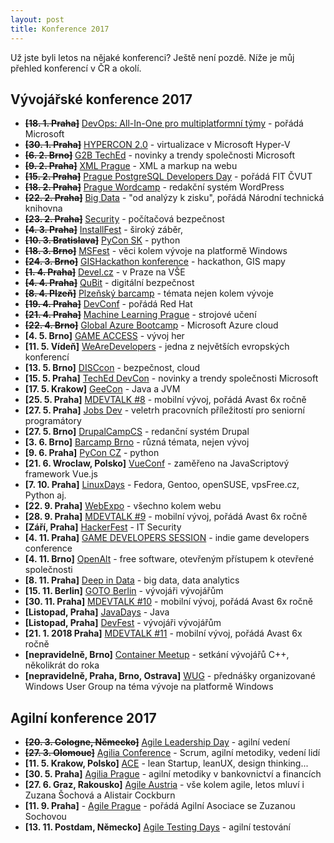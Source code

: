 ```yaml
---
layout: post
title: Konference 2017
---
```


Už jste byli letos na nějaké konferenci? Ještě není pozdě.
Níže je můj přehled konferencí v ČR a okolí.

## Vývojářské konference 2017

- ~~**[18. 1. Praha]**~~ [DevOps: All-In-One pro multiplatformní týmy](https://www.microsoftevents.com/profile/form/index.cfm?PKformID=0x12453757e42) - pořádá Microsoft
- ~~**[30. 1. Praha]**~~ [HYPERCON 2.0](http://hypercon.cz/) - virtualizace v Microsoft Hyper-V
- ~~**[6. 2. Brno]**~~ [G2B TechEd](https://www.g2bteched.cz/cs/) - novinky a trendy společnosti Microsoft
- ~~**[9. 2. Praha]**~~ [XML Prague](http://www.xmlprague.cz/) - XML a markup na webu
- ~~**[15. 2. Praha]**~~ [Prague PostgreSQL Developers Day](http://p2d2.cz/) - pořádá FIT ČVUT
- ~~**[18. 2. Praha]**~~ [Prague Wordcamp](https://2017.prague.wordcamp.org/) - redakční systém WordPress
- ~~**[22. 2. Praha]**~~ [Big Data](http://www.primetimefor.cz/bigdata/) - "od analýzy k zisku", pořádá Národní technická knihovna
- ~~**[23. 2. Praha]**~~ [Security](https://konferencesecurity.cz/) - počítačová bezpečnost
- ~~**[4. 3. Praha]**~~ [InstallFest](http://installfest.cz) - široký záběr,
- ~~**[10. 3. Bratislava]**~~ [PyCon SK](https://2017.pycon.sk//2017/) - python
- ~~**[18. 3. Brno]**~~ [MSFest](https://www.ms-fest.cz/brno) - věci kolem vývoje na platformě Windows
- ~~**[24. 3. Brno]**~~ [GISHackathon konference](https://github.com/GISHackathon/gishackathon_2017_03) - hackathon, GIS mapy
- ~~**[1. 4. Praha]**~~ [Devel.cz](https://devel.cz/konference) - v Praze na VŠE
- ~~**[4. 4. Praha]**~~ [QuBit](https://qubitconference.com/) - digitální bezpečnost
- ~~**[8. 4. Plzeň]**~~ [Plzeňský barcamp](https://plzenskybarcamp.cz/) - témata nejen kolem vývoje
- ~~**[19. 4. Praha]**~~ [DevConf](https://devconf.cz/) - pořádá Red Hat
- ~~**[21. 4. Praha]**~~ [Machine Learning Prague](http://www.mlprague.com/) - strojové učení
- ~~**[22. 4. Brno]**~~ [Global Azure Bootcamp](https://global.azurebootcamp.net/) - Microsoft Azure cloud
- **[4. 5. Brno]** [GAME ACCESS](http://www.game-access.com/) - vývoj her
- **[11. 5. Vídeň]** [WeAreDevelopers](https://www.wearedevelopers.com/conference/) - jedna z největších evropských konferencí
- **[13. 5. Brno]** [DISCcon](https://www.disccon.com/) - bezpečnost, cloud
- **[15. 5. Praha]** [TechEd DevCon](https://www.teched.cz/cs/) - novinky a trendy společnosti Microsoft
- **[17. 5. Krakow]** [GeeCon](https://2017.geecon.org/) - Java a JVM
- **[25. 5. Praha]** [MDEVTALK #8](https://www.mdevtalk.cz/) - mobilní vývoj, pořádá Avast 6x ročně
- **[27. 5. Praha]** [Jobs Dev](https://www.jobsdev.cz/) - veletrh pracovních příležitostí pro seniorní programátory
- **[27. 5. Brno]** [DrupalCampCS](http://drupalcs.camp/) - redanční systém Drupal
- **[3. 6. Brno]** [Barcamp Brno](http://www.barcampbrno.cz/2017/index.html) - různá témata, nejen vývoj
- **[9. 6. Praha]** [PyCon CZ](https://cz.pycon.org/2017/) - python
- **[21. 6. Wroclaw, Polsko]** [VueConf](http://conf.vuejs.org/) - zaměřeno na JavaScriptový framework Vue.js
- **[7. 10. Praha]** [LinuxDays](https://www.linuxdays.cz/2017/) - Fedora, Gentoo, openSUSE, vpsFree.cz, Python aj.
- **[22. 9. Praha]** [WebExpo](https://www.webexpo.cz/praha2017/) - všechno kolem webu
- **[28. 9. Praha]** [MDEVTALK #9](https://www.mdevtalk.cz/) - mobilní vývoj, pořádá Avast 6x ročně
- **[Září, Praha]** [HackerFest](https://www.hackerfest.cz/cs/) - IT Security
- **[4. 11. Praha]** [GAME DEVELOPERS SESSION](http://www.gdsession.com/) - indie game developers conference
- **[4. 11. Brno]** [OpenAlt](https://openalt.cz/2017/) - free software, otevřeným přístupem k otevřené společnosti
- **[8. 11. Praha]** [Deep in Data](http://did.konference.cz/) - big data, data analytics
- **[15. 11. Berlin]** [GOTO Berlin](https://gotober.com/) - vývojáři vývojářům
- **[30. 11. Praha]** [MDEVTALK #10](https://www.mdevtalk.cz/) - mobilní vývoj, pořádá Avast 6x ročně
- **[Listopad, Praha]** [JavaDays](https://www.javadays.cz/cs/) - Java
- **[Listopad, Praha]** [DevFest](https://2017.devfest.cz/) - vývojáři vývojářům
- **[21. 1. 2018 Praha]** [MDEVTALK #11](https://www.mdevtalk.cz/) - mobilní vývoj, pořádá Avast 6x ročně
- **[nepravidelně, Brno]** [Container Meetup](https://www.facebook.com/groups/223056018170639/?fref=ts) - setkání vývojářů C++, několikrát do roka
- **[nepravidelně, Praha, Brno, Ostrava]** [WUG](https://www.wug.cz/) - přednášky organizované Windows User Group na téma vývoje na platformě Windows

## Agilní konference 2017

- ~~**[20. 3. Cologne, Německo]**~~ [Agile Leadership Day](http://agile-leadership-day.com/) - agilní vedení
- ~~**[27. 3. Olomouc]**~~ [Agilia Conference](http://agiliaconference.com/) - Scrum, agilní metodiky, vedení lidí
- **[11. 5. Krakow, Polsko]** [ACE](http://aceconf.com/) - lean Startup, leanUX, design thinking...
- **[30. 5. Praha]** [Agilia Prague](http://agiliaprague.com/) - agilní metodiky v bankovnictví a financích
- **[27. 6. Graz, Rakousko]** [Agile Austria](http://www.agile-austria.org/de/) - vše kolem agile, letos mluví i Zuzana Šochová a Alistair Cockburn
- **[11. 9. Praha]** - [Agile Prague](http://agileprague.com/) - pořádá Agilní Asociace se Zuzanou Sochovou
- **[13. 11. Postdam, Německo]** [Agile Testing Days](https://agiletestingdays.com/) - agilní testování


